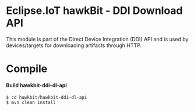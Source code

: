 # Eclipse.IoT hawkBit - DDI Download API 

This module is part of the Direct Device Integration (DDI) API and is used by devices/targets for downloading artifacts through HTTP. 

# Compile

#### Build hawkbit-ddi-dl-api

```
$ cd hawkbit/hawkbit-ddi-dl-api
$ mvn clean install
```
